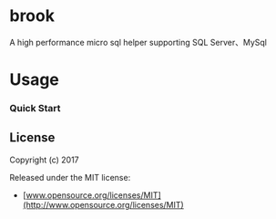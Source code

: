 # brook
A high performance micro sql helper supporting SQL Server、MySql

Usage
================

### Quick Start






## License

Copyright (c) 2017

Released under the MIT license:

- [www.opensource.org/licenses/MIT](http://www.opensource.org/licenses/MIT)